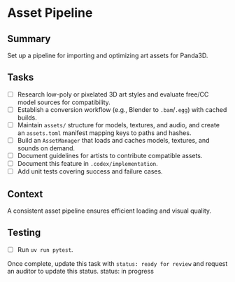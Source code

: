 # Asset Pipeline

## Summary
Set up a pipeline for importing and optimizing art assets for Panda3D.

## Tasks
- [ ] Research low-poly or pixelated 3D art styles and evaluate free/CC model sources for compatibility.
- [ ] Establish a conversion workflow (e.g., Blender to `.bam`/`.egg`) with cached builds.
- [ ] Maintain `assets/` structure for models, textures, and audio, and create an `assets.toml` manifest mapping keys to paths and hashes.
- [ ] Build an `AssetManager` that loads and caches models, textures, and sounds on demand.
- [ ] Document guidelines for artists to contribute compatible assets.
- [ ] Document this feature in `.codex/implementation`.
- [ ] Add unit tests covering success and failure cases.

## Context
A consistent asset pipeline ensures efficient loading and visual quality.

## Testing
- [ ] Run `uv run pytest`.

Once complete, update this task with `status: ready for review` and request an auditor to update this status.
status: in progress
